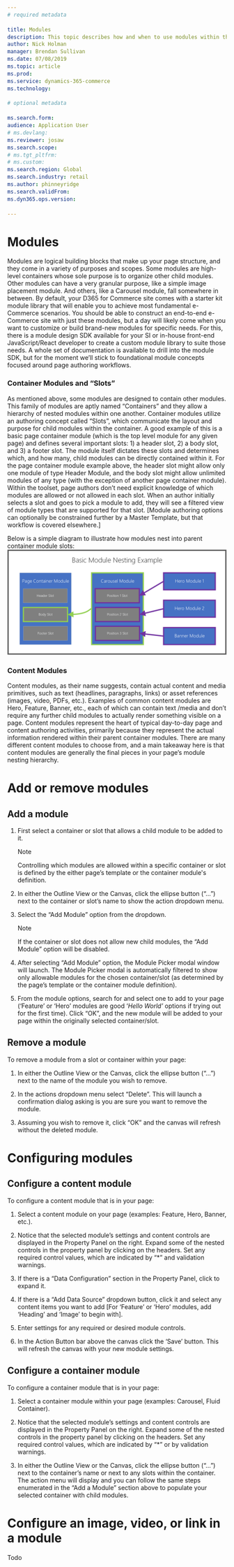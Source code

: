 ```yaml
---
# required metadata

title: Modules
description: This topic describes how and when to use modules within the e-commerce authoring toolset.
author: Nick Holman
manager: Brendan Sullivan
ms.date: 07/08/2019
ms.topic: article
ms.prod: 
ms.service: dynamics-365-commerce
ms.technology: 

# optional metadata

ms.search.form:  
audience: Application User
# ms.devlang: 
ms.reviewer: josaw
ms.search.scope: 
# ms.tgt_pltfrm: 
# ms.custom: 
ms.search.region: Global
ms.search.industry: retail
ms.author: phinneyridge
ms.search.validFrom: 
ms.dyn365.ops.version: 

---
```

# Modules
Modules are logical building blocks that make up your page structure, and they come in a variety of purposes and scopes. Some modules are high-level containers whose sole purpose is to organize other child modules. Other modules can have a very granular purpose, like a simple image placement module. And others, like a Carousel module, fall somewhere in between. By default, your D365 for Commerce site comes with a starter kit module library that will enable you to achieve most fundamental e-Commerce scenarios. You should be able to construct an end-to-end e-Commerce site with just these modules, but a day will likely come when you want to customize or build brand-new modules for specific needs. For this, there is a module design SDK available for your SI or in-house front-end JavaScript/React developer to create a custom module library to suite those needs. A whole set of documentation is available to drill into the module SDK, but for the moment we’ll stick to foundational module concepts focused around page authoring workflows.

### Container Modules and “Slots”

As mentioned above, some modules are designed to contain other modules. This family of modules are aptly named “Containers” and they allow a hierarchy of nested modules within one another. Container modules utilize an authoring concept called “Slots”, which communicate the layout and purpose for child modules within the container. A good example of this is a basic page container module (which is the top level module for any given page) and defines several important slots: 1) a header slot, 2) a body slot, and 3) a footer slot. The module itself dictates these slots and determines which, and how many, child modules can be directly contained within it. For the page container module example above, the header slot might allow only one module of type Header Module, and the body slot might allow unlimited modules of any type (with the exception of another page container module). Within the toolset, page authors don’t need explicit knowledge of which modules are allowed or not allowed in each slot. When an author initially selects a slot and goes to pick a module to add, they will see a filtered view of module types that are supported for that slot. \[Module authoring options can optionally be constrained further by a Master Template, but that workflow is covered elsewhere.\]

Below is a simple diagram to illustrate how modules nest into parent container module slots:
![Nesting Modules](../commerce/media/basic-module-nesting.png)

### Content Modules

Content modules, as their name suggests, contain actual content and media primitives, such as text (headlines, paragraphs, links) or asset references (images, video, PDFs, etc.). Examples of common content modules are Hero, Feature, Banner, etc., each of which can contain text /media and don’t require any further child modules to actually render something visible on a page. Content modules represent the heart of typical day-to-day page and content authoring activities, primarily because they represent the actual information rendered within their parent container modules. There are many different content modules to choose from, and a main takeaway here is that content modules are generally the final pieces in your page’s module nesting hierarchy.

# Add or remove modules
## Add a module

1)  First select a container or slot that allows a child module to be added to it.
    > [!NOTE]
    > Controlling which modules are allowed within a specific container or slot is defined by the either page’s template or the container module's definition.

2)  In either the Outline View or the Canvas, click the ellipse button (“…”) next to the container or slot’s name to show the action dropdown menu.

3)  Select the “Add Module” option from the dropdown.
    > [!NOTE]
    > If the container or slot does not allow new child modules, the “Add Module” option will be disabled.

4)  After selecting “Add Module” option, the Module Picker modal window will launch. The Module Picker modal is automatically filtered to show only allowable modules for the chosen container/slot (as determined by the page’s template or the container module definition).

5)  From the module options, search for and select one to add to your page (‘Feature’ or ‘Hero’ modules are good ‘*Hello World’* options if trying out for the first time). Click “OK”, and the new module will be added to your page within the originally selected container/slot.

## Remove a module

To remove a module from a slot or container within your page:

1)  In either the Outline View or the Canvas, click the ellipse button (“…”) next to the name of the module you wish to remove.

2)  In the actions dropdown menu select “Delete”. This will launch a confirmation dialog asking is you are sure you want to remove the module.

3)  Assuming you wish to remove it, click “OK” and the canvas will refresh without the deleted module.

# Configuring modules
## Configure a content module

To configure a content module that is in your page:

1)  Select a content module on your page (examples: Feature, Hero, Banner, etc.).

2)  Notice that the selected module’s settings and content controls are displayed in the Property Panel on the right. Expand some of the nested controls in the property panel by clicking on the headers. Set any required control values, which are indicated by “\*” and validation warnings.

3)  If there is a “Data Configuration” section in the Property Panel, click to expand it.

4)  If there is a “Add Data Source” dropdown button, click it and select any content items you want to add \[For ‘Feature’ or ‘Hero’ modules, add ‘Heading’ and ‘Image’ to begin with\].

5)  Enter settings for any required or desired module controls.

6)  In the Action Button bar above the canvas click the ‘Save’ button. This will refresh the canvas with your new module settings.

## Configure a container module

To configure a container module that is in your page:

1)  Select a container module within your page (examples: Carousel, Fluid Container).

2)  Notice that the selected module’s settings and content controls are displayed in the Property Panel on the right. Expand some of the nested controls in the property panel by clicking on the headers. Set any required control values, which are indicated by “\*” or by validation warnings.

3)  In either the Outline View or the Canvas, click the ellipse button (“…”) next to the container’s name or next to any slots within the container. The action menu will display and you can follow the same steps enumerated in the “Add a Module” section above to populate your selected container with child modules.


# Configure an image, video, or link in a module
Todo
